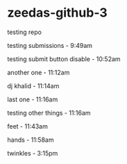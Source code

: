 # zeedas-github-3
testing repo

testing submissions - 9:49am

testing submit button disable - 10:52am

another one - 11:12am

dj khalid - 11:14am

last one - 11:16am

testing other things - 11:16am

feet - 11:43am

hands - 11:58am

twinkles - 3:15pm